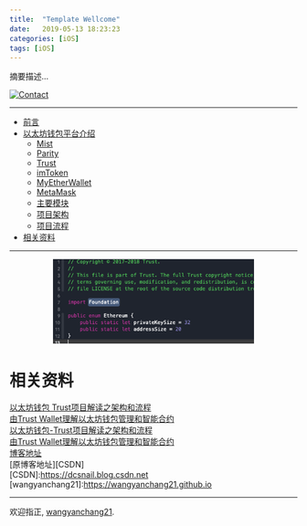 ```yaml
---
title:  "Template Wellcome"
date:   2019-05-13 18:23:23
categories: [iOS]
tags: [iOS]
---
```


摘要描述...

[![Contact](https://img.shields.io/badge/contact-wangyanchang21-green.svg)](https://github.com/wangyanchang21)

------

- [前言](#前言)
- [以太坊钱包平台介绍](#以太坊钱包平台介绍)
	- [Mist](#mist)
	- [Parity](#parity)
	- [Trust](#trust)
	- [imToken](#imtoken)
	- [MyEtherWallet](#myetherwallet)
	- [MetaMask](#metamask)
	- [主要模块](#主要模块)
	- [项目架构](#项目架构)
	- [项目流程](#项目流程)
- [相关资料](#相关资料)

------


<center>
<img src="https://raw.githubusercontent.com/wangyanchang21/wangyanchang21.github.io/master/resource/trustwallet-2/20181107182953343.png" width="70%" img/>
</center>



# 相关资料

[以太坊钱包 Trust项目解读之架构和流程](https://wangyanchang21.github.io/2018/%E4%BB%A5%E5%A4%AA%E5%9D%8A%E9%92%B1%E5%8C%85-Trust%E9%A1%B9%E7%9B%AE%E8%A7%A3%E8%AF%BB%E4%B9%8B%E6%9E%B6%E6%9E%84%E5%92%8C%E6%B5%81%E7%A8%8B)   
[由Trust Wallet理解以太坊钱包管理和智能合约](https://wangyanchang21.github.io/2018/%E7%94%B1Trust-Wallet%E7%90%86%E8%A7%A3%E4%BB%A5%E5%A4%AA%E5%9D%8A%E9%92%B1%E5%8C%85%E7%AE%A1%E7%90%86%E5%92%8C%E6%99%BA%E8%83%BD%E5%90%88%E7%BA%A6)  
[以太坊钱包-Trust项目解读之架构和流程](https://wangyanchang21.github.io/2018/以太坊钱包-Trust项目解读之架构和流程)   
[由Trust Wallet理解以太坊钱包管理和智能合约](https://wangyanchang21.github.io/2018/由Trust-Wallet理解以太坊钱包管理和智能合约)   
[博客地址](wangyanchang21)  
[原博客地址][CSDN]  
[CSDN]:https://dcsnail.blog.csdn.net
[wangyanchang21]:https://wangyanchang21.github.io


-------

欢迎指正, [wangyanchang21](https://github.com/wangyanchang21).


